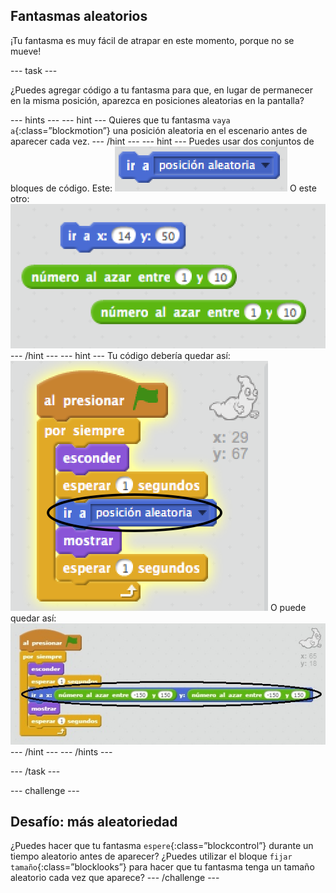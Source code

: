 ## Fantasmas aleatorios

¡Tu fantasma es muy fácil de atrapar en este momento, porque no se mueve!

\--- task \---

¿Puedes agregar código a tu fantasma para que, en lugar de permanecer en la misma posición, aparezca en posiciones aleatorias en la pantalla?

\--- hints \--- \--- hint \--- Quieres que tu fantasma `vaya a`{:class=”blockmotion”} una posición aleatoria en el escenario antes de aparecer cada vez. \--- /hint \--- \--- hint \--- Puedes usar dos conjuntos de bloques de código. Este: ![screenshot](images/ghost-random-blocks-1.png) O este otro: ![screenshot](images/ghost-random-blocks-2.png) \--- /hint \--- \--- hint \--- Tu código debería quedar así: ![screenshot](images/ghost-random-code-1.png) O puede quedar así: ![screenshot](images/ghost-random-code-2.png) \--- /hint \--- \--- /hints \---

\--- /task \---

\--- challenge \---

## Desafío: más aleatoriedad

¿Puedes hacer que tu fantasma `espere`{:class=”blockcontrol”} durante un tiempo aleatorio antes de aparecer? ¿Puedes utilizar el bloque `fijar tamaño`{:class=”blocklooks”} para hacer que tu fantasma tenga un tamaño aleatorio cada vez que aparece? \--- /challenge \---